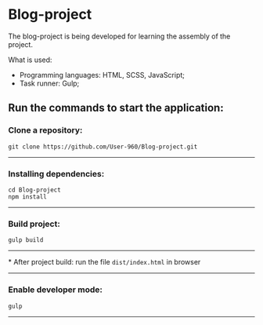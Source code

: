 # Blog-project
  The blog-project is being developed for learning the assembly of the project.
  
  What is used:

- Programming languages: HTML, SCSS, JavaScript;
- Task runner: Gulp;

## Run the commands to start the application:
### Clone a repository:
    git clone https://github.com/User-960/Blog-project.git
***
### Installing dependencies:
    cd Blog-project
    npm install
***

### Build project:
    gulp build
***

\* After project build: run the file `dist/index.html` in browser
***

### Enable developer mode:
    gulp
*** 